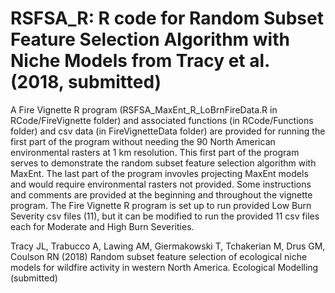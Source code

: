 # RSFSA_R: R code for Random Subset Feature Selection Algorithm with Niche Models from Tracy et al. (2018, submitted)

A Fire Vignette R program (RSFSA_MaxEnt_R_LoBrnFireData.R in RCode/FireVignette folder) and associated functions (in RCode/Functions folder) and csv data (in FireVignetteData folder) are provided for running the first part of the program without needing the 
90 North American environmental rasters at 1 km resolution. This first part of the program serves to demonstrate the random subset feature selection algorithm with MaxEnt. The last part of the program invovles projecting MaxEnt models and would require environmental rasters not provided. Some instructions and comments are provided at the beginning and throughout the vignette program. The Fire Vignette R program is set up to run provided Low Burn Severity csv files (11), but it can be modified to run the provided 11 csv files each for Moderate and High Burn Severities.

Tracy JL, Trabucco A, Lawing AM, Giermakowski T, Tchakerian M, Drus GM, Coulson RN
 (2018) Random subset feature selection of ecological niche models for wildfire activity in western North America. Ecological Modelling (submitted)

